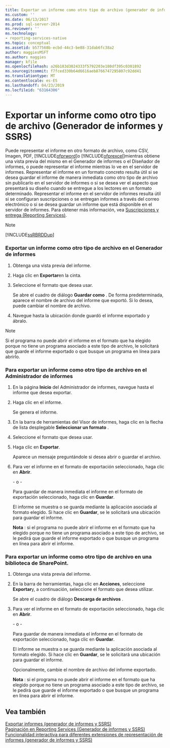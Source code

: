 ```yaml
---
title: Exportar un informe como otro tipo de archivo (generador de informes y SSRS) | Microsoft Docs
ms.custom: ''
ms.date: 06/13/2017
ms.prod: sql-server-2014
ms.reviewer: ''
ms.technology:
- reporting-services-native
ms.topic: conceptual
ms.assetid: b577568b-ecbd-44c3-be88-31dab6fc38a2
author: maggiesMSFT
ms.author: maggies
manager: kfile
ms.openlocfilehash: a26b183d3024333f5792203e180df395c0301892
ms.sourcegitcommit: f7fced330b64d6616aeb8766747295807c92dd41
ms.translationtype: MT
ms.contentlocale: es-ES
ms.lasthandoff: 04/23/2019
ms.locfileid: "63164306"
---
```

# <a name="export-a-report-as-another-file-type-report-builder-and-ssrs"></a>Exportar un informe como otro tipo de archivo (Generador de informes y SSRS)
  Puede representar el informe en otro formato de archivo, como CSV, Imagen, PDF, [!INCLUDE[ofprword](../includes/ofprword-md.md)]o [!INCLUDE[ofprexcel](../includes/ofprexcel-md.md)]mientras obtiene una vista previa del mismo en el Generador de informes o el Diseñador de informes, o puede representar el informe mientras lo ve en el servidor de informes. Representar el informe en un formato concreto resulta útil si se desea guardar el informe de manera inmediata como otro tipo de archivo sin publicarlo en el servidor de informes o si se desea ver el aspecto que presentará su diseño cuando se entregue a los lectores en un formato determinado. Representar el informe en el servidor de informes resulta útil si se configuran suscripciones o se entregan informes a través del correo electrónico o si se desea guardar un informe que está disponible en el servidor de informes. Para obtener más información, vea [Suscripciones y entrega &#40;Reporting Services&#41;](subscriptions/subscriptions-and-delivery-reporting-services.md).  
  
> [!NOTE]  
>  [!INCLUDE[ssRBRDDup](../includes/ssrbrddup-md.md)]  
  
### <a name="to-export-a-report-as-another-file-type-in-report-builder"></a>Exportar un informe como otro tipo de archivo en el Generador de informes  
  
1.  Obtenga una vista previa del informe.  
  
2.  Haga clic en **Exportar**en la cinta.  
  
3.  Seleccione el formato que desea usar.  
  
     Se abre el cuadro de diálogo **Guardar como** . De forma predeterminada, aparece el nombre de archivo del informe que exportó. Si lo desea, puede cambiar el nombre de archivo.  
  
4.  Navegue hasta la ubicación donde guardó el informe exportado y ábralo.  
  
> [!NOTE]  
>  Si el programa no puede abrir el informe en el formato que ha elegido porque no tiene un programa asociado a este tipo de archivo, le solicitará que guarde el informe exportado o que busque un programa en línea para abrirlo.  
  
### <a name="to-export-a-report-as-another-file-type-in-report-manager"></a>Para exportar un informe como otro tipo de archivo en el Administrador de informes  
  
1.  En la página **Inicio** del Administrador de informes, navegue hasta el informe que desea exportar.  
  
2.  Haga clic en el informe.  
  
     Se genera el informe.  
  
3.  En la barra de herramientas del Visor de informes, haga clic en la flecha de lista desplegable **Seleccionar un formato** .  
  
4.  Seleccione el formato que desea usar.  
  
5.  Haga clic en **Exportar**.  
  
     Aparece un mensaje preguntándole si desea abrir o guardar el archivo.  
  
6.  Para ver el informe en el formato de exportación seleccionado, haga clic en **Abrir**.  
  
     \- o -  
  
     Para guardar de manera inmediata el informe en el formato de exportación seleccionado, haga clic en **Guardar**.  
  
     El informe se muestra o se guarda mediante la aplicación asociada al formato elegido. Si hace clic en **Guardar**, se le solicitará una ubicación para guardar el informe.  
  
     **Nota** : si el programa no puede abrir el informe en el formato que ha elegido porque no tiene un programa asociado a este tipo de archivo, se le pedirá que guarde el informe exportado o que busque un programa en línea para abrir el informe.  
  
### <a name="to-export-a-report-as-another-file-type-in-a-sharepoint-library"></a>Para exportar un informe como otro tipo de archivo en una biblioteca de SharePoint.  
  
1.  Obtenga una vista previa del informe.  
  
2.  En la barra de herramientas, haga clic en **Acciones**, seleccione **Exportar**y, a continuación, seleccione el formato que desea utilizar.  
  
     Se abre el cuadro de diálogo **Descarga de archivos** .  
  
3.  Para ver el informe en el formato de exportación seleccionado, haga clic en **Abrir**.  
  
     \- o -  
  
     Para guardar de manera inmediata el informe en el formato de exportación seleccionado, haga clic en **Guardar**.  
  
     El informe se muestra o se guarda mediante la aplicación asociada al formato elegido. Si hace clic en **Guardar**, se le solicitará una ubicación para guardar el informe.  
  
     Opcionalmente, cambie el nombre de archivo del informe exportado.  
  
     **Nota** : si el programa no puede abrir el informe en el formato que ha elegido porque no tiene un programa asociado a este tipo de archivo, se le pedirá que guarde el informe exportado o que busque un programa en línea para abrir el informe.  
  
## <a name="see-also"></a>Vea también  
 [Exportar informes &#40;generador de informes y SSRS&#41;](report-builder/export-reports-report-builder-and-ssrs.md)   
 [Paginación en Reporting Services &#40;Generador de informes y SSRS&#41;](report-design/pagination-in-reporting-services-report-builder-and-ssrs.md)   
 [Funcionalidad interactiva para diferentes extensiones de representación de informes &#40;generador de informes y SSRS&#41;](report-builder/interactive-functionality-different-report-rendering-extensions.md)  
  
  
